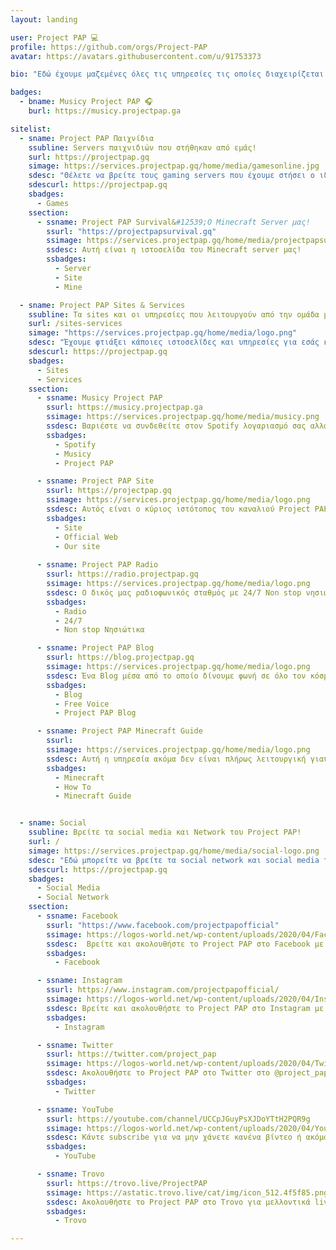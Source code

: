 ```yaml
---
layout: landing

user: Project PAP 💻
profile: https://github.com/orgs/Project-PAP
avatar: https://avatars.githubusercontent.com/u/91753373

bio: "Εδώ έχουμε μαζεμένες όλες τις υπηρεσίες τις οποίες διαχειρίζεται το Project PAP!"

badges:
  - bname: Musicy Project PAP 🎧
    burl: https://musicy.projectpap.ga

sitelist:
  - sname: Project PAP Παιχνίδια
    ssubline: Servers παιχνιδιών που στήθηκαν από εμάς!
    surl: https://projectpap.gq
    simage: https://services.projectpap.gq/home/media/gamesonline.jpg
    sdesc: "Θέλετε να βρείτε τους gaming servers που έχουμε στήσει ο ιδιοκτήτης του καναλιού μαζί με κάποια άτομα από την ομάδα των συντονιστών; Σε αυτή την λίστα θα τους βρείτε."
    sdescurl: https://projectpap.gq
    sbadges:
      - Games
    ssection:
      - ssname: Project PAP Survival&#12539;Ο Minecraft Server μας!
        ssurl: "https://projectpapsurvival.gq"
        ssimage: https://services.projectpap.gq/home/media/projectpapsurvival.jpg
        ssdesc: Αυτή είναι η ιστοσελίδα του Minecraft server μας!
        ssbadges:
          - Server
          - Site
          - Mine

  - sname: Project PAP Sites & Services
    ssubline: Τα sites και οι υπηρεσίες που λειτουργούν από την ομάδα μας!
    surl: /sites-services
    simage: "https://services.projectpap.gq/home/media/logo.png"
    sdesc: "Έχουμε φτιάξει κάποιες ιστοσελίδες και υπηρεσίες για εσάς και αυτές θα τις βρείτε εδώ."
    sdescurl: https://projectpap.gq
    sbadges:
      - Sites
      - Services
    ssection:
      - ssname: Musicy Project PAP
        ssurl: https://musicy.projectpap.ga
        ssimage: https://services.projectpap.gq/home/media/musicy.png
        ssdesc: Βαριέστε να συνδεθείτε στον Spotify λογαριασμό σας αλλά ξέρετε το link από την αγαπημένη σας Playlist; Με αυτό το εργαλείο σας δίνουμε την δυνατότητα να την ακούσετε χωρίς να χρειάζεται να κάνετε συνδεθείτε στον λογαριασμό σας.
        ssbadges:
          - Spotify
          - Musicy
          - Project PAP

      - ssname: Project PAP Site
        ssurl: https://projectpap.gq
        ssimage: https://services.projectpap.gq/home/media/logo.png
        ssdesc: Αυτός είναι ο κύριος ιστότοπος του καναλιού Project PAP. 
        ssbadges:
          - Site
          - Official Web
          - Our site
      
      - ssname: Project PAP Radio
        ssurl: https://radio.projectpap.gq
        ssimage: https://services.projectpap.gq/home/media/logo.png
        ssdesc: Ο δικός μας ραδιοφωνικός σταθμός με 24/7 Non stop νησιώτικη μουσική. 
        ssbadges:
          - Radio
          - 24/7
          - Non stop Νησιώτικα

      - ssname: Project PAP Blog
        ssurl: https://blog.projectpap.gq
        ssimage: https://services.projectpap.gq/home/media/logo.png
        ssdesc: Ένα Blog μέσα από το οποίο δίνουμε φωνή σε όλο τον κόσμο να εκφραστεί ελεύθερα για πολλά θέματα. 
        ssbadges:
          - Blog
          - Free Voice
          - Project PAP Blog

      - ssname: Project PAP Minecraft Guide
        ssurl: 
        ssimage: https://services.projectpap.gq/home/media/logo.png
        ssdesc: Αυτή η υπηρεσία ακόμα δεν είναι πλήρως λειτουργική γιαυτό και δεν έχουμε δώσει ακόμα το link αλλά και δεν θα σας αναφέρουμε τι υπηρεσία είναι. 
        ssbadges:
          - Minecraft
          - How To
          - Minecraft Guide


  - sname: Social
    ssubline: Βρείτε τα social media και Network του Project PAP!
    surl: /
    simage: https://services.projectpap.gq/home/media/social-logo.png
    sdesc: "Εδώ μπορείτε να βρείτε τα social network και social media του καναλιού μας!"
    sdescurl: https://projectpap.gq
    sbadges:
      - Social Media
      - Social Network
    ssection:
      - ssname: Facebook
        ssurl: "https://www.facebook.com/projectpapofficial"
        ssimage: https://logos-world.net/wp-content/uploads/2020/04/Facebook-Logo.png
        ssdesc:  Βρείτε και ακολουθήστε το Project PAP στο Facebook με το όνομα Project PAP Official!
        ssbadges:
          - Facebook

      - ssname: Instagram
        ssurl: https://www.instagram.com/projectpapofficial/
        ssimage: https://logos-world.net/wp-content/uploads/2020/04/Instagram-Logo.png
        ssdesc: Βρείτε και ακολουθήστε το Project PAP στο Instagram με το όνομα @projectpapofficial! 
        ssbadges:
          - Instagram

      - ssname: Twitter
        ssurl: https://twitter.com/project_pap
        ssimage: https://logos-world.net/wp-content/uploads/2020/04/Twitter-Logo.png
        ssdesc: Ακολουθήστε το Project PAP στο Twitter στο @project_pap!
        ssbadges:
          - Twitter

      - ssname: YouTube
        ssurl: https://youtube.com/channel/UCCpJGuyPsXJDoYTtH2PQR9g
        ssimage: https://logos-world.net/wp-content/uploads/2020/04/YouTube-Logo.png
        ssdesc: Κάντε subscribe για να μην χάνετε κανένα βίντεο ή ακόμα και live stream του καναλιού μας!
        ssbadges:
          - YouTube

      - ssname: Trovo
        ssurl: https://trovo.live/ProjectPAP
        ssimage: https://astatic.trovo.live/cat/img/icon_512.4f5f85.png
        ssdesc: Ακολουθήστε το Project PAP στο Trovo για μελλοντικά live stream σε αυτή την πλατφόρμα!
        ssbadges:
          - Trovo

---
```

